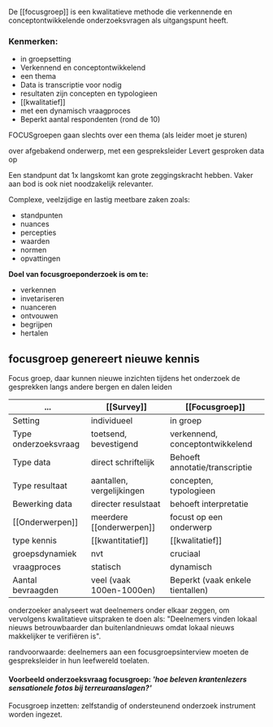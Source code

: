De [[focusgroep]] is een kwalitatieve methode die verkennende en conceptontwikkelende onderzoeksvragen als uitgangspunt heeft.


### Kenmerken:
- in groepsetting
- Verkennend en conceptontwikkelend
- een thema
- Data is transcriptie voor nodig
- resultaten zijn concepten en typologieen
- [[kwalitatief]]
- met een dynamisch vraagproces
- Beperkt aantal respondenten (rond de 10)

FOCUSgroepen gaan slechts over een thema (als leider moet je sturen)


over afgebakend onderwerp, met een gespreksleider 
Levert gesproken data op

Een standpunt dat 1x langskomt kan grote zeggingskracht hebben. Vaker aan bod is ook niet noodzakelijk relevanter.

Complexe, veelzijdige en lastig meetbare zaken zoals:
- standpunten
- nuances
- percepties
- waarden
- normen
- opvattingen

**Doel van focusgroeponderzoek is om te:**
- verkennen
- invetariseren
- nuanceren
- ontvouwen
- begrijpen
- hertalen
## focusgroep genereert nieuwe kennis

Focus groep, daar kunnen nieuwe inzichten tijdens het onderzoek de gesprekken langs andere bergen en dalen leiden

| ...                  | [[Survey]]                    | [[Focusgroep]]                      |
| -------------------- | ------------------------- | ------------------------------- |
| Setting              | individueel               | in groep                        |
| Type onderzoeksvraag | toetsend, bevestigend     | verkennend, conceptontwikkelend |
| Type data            | direct schriftelijk       | Behoeft annotatie/transcriptie  |
| Type resultaat       | aantallen, vergelijkingen | concepten, typologieen          |
| Bewerking data       | directer resulstaat       | behoeft interpretatie           |
| [[Onderwerpen]]          | meerdere [[onderwerpen]]      | focust op een onderwerp         |
| type kennis          | [[kwantitatief]]              | [[kwalitatief]]                     |
| groepsdynamiek       | nvt                       | cruciaal                        |
| vraagproces          | statisch                  | dynamisch                       |
| Aantal bevraagden    | veel (vaak 100en-1000en)  | Beperkt (vaak enkele tientallen)                                |

onderzoeker analyseert wat deelnemers onder elkaar zeggen, om vervolgens kwalitatieve uitspraken te doen als: "Deelnemers vinden lokaal nieuws betrouwbaarder dan buitenlandnieuws omdat lokaal nieuws makkelijker te verifiëren is".


randvoorwaarde: deelnemers aan een focusgroepsinterview moeten de gespreksleider in hun leefwereld toelaten.


#### Voorbeeld onderzoeksvraag focusgroep: *'hoe beleven krantenlezers sensationele fotos bij terreuraanslagen?'*


Focusgroep inzetten:
zelfstandig of ondersteunend onderzoek instrument worden ingezet.

